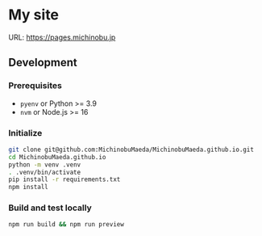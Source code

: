 # My site

URL: <https://pages.michinobu.jp>

## Development

### Prerequisites

- `pyenv` or Python >= 3.9
- `nvm` or Node.js >= 16

### Initialize

```bash
git clone git@github.com:MichinobuMaeda/MichinobuMaeda.github.io.git
cd MichinobuMaeda.github.io
python -m venv .venv
. .venv/bin/activate
pip install -r requirements.txt
npm install
```

### Build and test locally

```bash
npm run build && npm run preview
```
